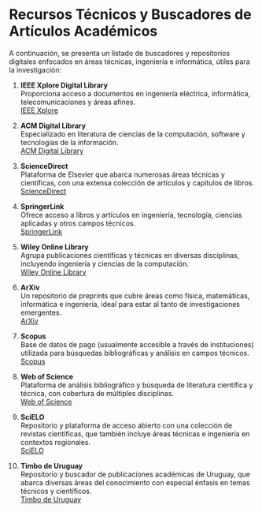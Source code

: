 # Recursos Técnicos y Buscadores de Artículos Académicos

A continuación, se presenta un listado de buscadores y repositorios digitales enfocados en áreas técnicas, ingeniería e informática, útiles para la investigación:

1. **IEEE Xplore Digital Library**  
   Proporciona acceso a documentos en ingeniería eléctrica, informática, telecomunicaciones y áreas afines.  
   [IEEE Xplore](https://ieeexplore.ieee.org)

2. **ACM Digital Library**  
   Especializado en literatura de ciencias de la computación, software y tecnologías de la información.  
   [ACM Digital Library](https://dl.acm.org)

3. **ScienceDirect**  
   Plataforma de Elsevier que abarca numerosas áreas técnicas y científicas, con una extensa colección de artículos y capítulos de libros.  
   [ScienceDirect](https://www.sciencedirect.com)

4. **SpringerLink**  
   Ofrece acceso a libros y artículos en ingeniería, tecnología, ciencias aplicadas y otros campos técnicos.  
   [SpringerLink](https://link.springer.com)

5. **Wiley Online Library**  
   Agrupa publicaciones científicas y técnicas en diversas disciplinas, incluyendo ingeniería y ciencias de la computación.  
   [Wiley Online Library](https://onlinelibrary.wiley.com)

6. **ArXiv**  
   Un repositorio de preprints que cubre áreas como física, matemáticas, informática e ingeniería, ideal para estar al tanto de investigaciones emergentes.  
   [ArXiv](https://arxiv.org)

7. **Scopus**  
   Base de datos de pago (usualmente accesible a través de instituciones) utilizada para búsquedas bibliográficas y análisis en campos técnicos.  
   [Scopus](https://www.scopus.com)

8. **Web of Science**  
   Plataforma de análisis bibliográfico y búsqueda de literatura científica y técnica, con cobertura de múltiples disciplinas.  
   [Web of Science](https://www.webofscience.com)

9. **SciELO**  
   Repositorio y plataforma de acceso abierto con una colección de revistas científicas, que también incluye áreas técnicas e ingeniería en contextos regionales.  
   [SciELO](https://scielo.org)

10. **Timbo de Uruguay**  
    Repositorio y buscador de publicaciones académicas de Uruguay, que abarca diversas áreas del conocimiento con especial énfasis en temas técnicos y científicos.  
    [Timbo de Uruguay](https://timbo.edu.uy)
